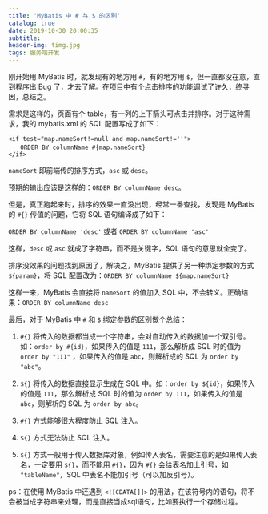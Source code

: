 ```yaml
---
title: 'MyBatis 中 # 与 $ 的区别'
catalog: true
date: 2019-10-30 20:00:35
subtitle:
header-img: timg.jpg
tags: 服务端开发
---
```

刚开始用 MyBatis 时，就发现有的地方用 `#`，有的地方用 `$`，但一直都没在意，直到程序出 Bug 了，才去了解。在项目中有个点击排序的功能调试了许久，终寻因，总结之。 

需求是这样的，页面有个 table，有一列的上下箭头可点击并排序。对于这种需求，我的 mybatis.xml 的 SQL 配置写成了如下：
```
<if test="map.nameSort!=null and map.nameSort!=''"> 
　　ORDER BY columnName #{map.nameSort} 
</if>
```
`nameSort` 即前端传的排序方式，`asc` 或 `desc`。

预期的输出应该是这样的：`ORDER BY columnName desc`。

但是，真正跑起来时，排序的效果一直没出现，经常一番查找，发现是 MyBatis 的 `#{}` 传值的问题，它将 SQL 语句编译成了如下：

`ORDER BY columnName 'desc'` 或者 `ORDER BY columnName 'asc'`

这样，`desc` 或 `asc` 就成了字符串，而不是关键字，SQL 语句的意思就全变了。

排序没效果的问题找到原因了，解决之，MyBatis 提供了另一种绑定参数的方式 `${param}`，将 SQL 配置改为：`ORDER BY columnName ${map.nameSort}`

这样一来，MyBatis 会直接将 `nameSort` 的值加入 SQL 中，不会转义。正确结果：`ORDER BY columnName desc`

最后，对于 MyBatis 中 `#` 和 `$` 绑定参数的区别做个总结：

1. `#{}` 将传入的数据都当成一个字符串，会对自动传入的数据加一个双引号。如：`order by #{id}`，如果传入的值是 `111`，那么解析成 SQL 时的值为 `order by "111"`  ，如果传入的值是 `abc`，则解析成的 SQL 为 `order by "abc"`。

2. `${}` 将传入的数据直接显示生成在 SQL 中。如：`order by ${id}`，如果传入的值是 `111`，那么解析成 SQL 时的值为 `order by 111`，如果传入的值是 `abc`，则解析的 SQL 为 `order by abc`。

3. `#{}` 方式能够很大程度防止 SQL 注入。

4. `${}` 方式无法防止 SQL 注入。

5. `${}` 方式一般用于传入数据库对象，例如传入表名，需要注意的是如果传入表名，一定要用 `${}`，而不能用 `#{}`，因为 `#{}` 会给表名加上引号，如 `"tableName"`，SQL 中表名不能加引号（可以加反引号）。

ps：在使用 MyBatis 中还遇到 `<![CDATA[]]>` 的用法，在该符号内的语句，将不会被当成字符串来处理，而是直接当成sql语句，比如要执行一个存储过程。